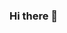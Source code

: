 ### Hi there 👋

<!--
**dmrobin/dmrobin** is a ✨ _special_ ✨ repository because its `README.md` (this file) appears on your GitHub profile.

Here are some ideas to get you started:

I’m creating a mock-AI system based on the aesthetic of superhero tech.
I’m learning HTML, CSS, JavaScript, and how to use Git and GitHub.
I’m looking for help with... everything I'm learning, really, but GitHub is my weakest area.
Fun fact: I have synesthesia, so I see sounds. Trumpets are orange; violins are usually white.
-->
